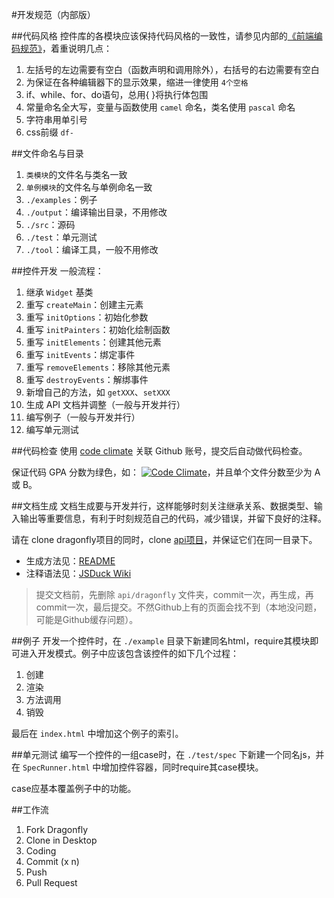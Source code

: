 #开发规范（内部版）

##代码风格
控件库的各模块应该保持代码风格的一致性，请参见内部的[《前端编码规范》](http://biztech.sogou-inc.com/wiki/index.php/%E5%89%8D%E7%AB%AF%E7%BC%96%E7%A0%81%E8%A7%84%E8%8C%83)，着重说明几点：

1. 左括号的左边需要有空白（函数声明和调用除外），右括号的右边需要有空白
2. 为保证在各种编辑器下的显示效果，缩进一律使用 `4个空格`
3. if、while、for、do语句，总用{ }将执行体包围
4. 常量命名全大写，变量与函数使用 `camel` 命名，类名使用 `pascal` 命名
5. 字符串用单引号
5. css前缀 `df-`

##文件命名与目录

1. `类模块`的文件名与类名一致
2. `单例模块`的文件名与单例命名一致
3. `./examples`：例子
4. `./output`：编译输出目录，不用修改
5. `./src`：源码
6. `./test`：单元测试
7. `./tool`：编译工具，一般不用修改

##控件开发
一般流程：

1. 继承 `Widget` 基类
2. 重写 `createMain`：创建主元素
3. 重写 `initOptions`：初始化参数
4. 重写 `initPainters`：初始化绘制函数
5. 重写 `initElements`：创建其他元素
6. 重写 `initEvents`：绑定事件
7. 重写 `removeElements`：移除其他元素
8. 重写 `destroyEvents`：解绑事件
9. 新增自己的方法，如 `getXXX`、`setXXX`
10. 生成 API 文档并调整（一般与开发并行）
11. 编写例子（一般与开发并行）
11. 编写单元测试

##代码检查
使用 [code climate](https://codeclimate.com/github/bizdevfe/dragonfly) 关联 Github 账号，提交后自动做代码检查。

保证代码 GPA 分数为绿色，如： [![Code Climate](https://codeclimate.com/github/bizdevfe/dragonfly/badges/gpa.svg?v=4.0)](https://codeclimate.com/github/bizdevfe/dragonfly)，并且单个文件分数至少为 A 或 B。

##文档生成
文档生成要与开发并行，这样能够时刻关注继承关系、数据类型、输入输出等重要信息，有利于时刻规范自己的代码，减少错误，并留下良好的注释。

请在 clone dragonfly项目的同时，clone [api项目](https://github.com/bizdevfe/api/tree/gh-pages)，并保证它们在同一目录下。

* 生成方法见：[README](https://github.com/bizdevfe/api/blob/gh-pages/README.md)
* 注释语法见：[JSDuck Wiki](https://github.com/senchalabs/jsduck/wiki)

> 提交文档前，先删除 `api/dragonfly` 文件夹，commit一次，再生成，再commit一次，最后提交。不然Github上有的页面会找不到（本地没问题，可能是Github缓存问题）。

##例子
开发一个控件时，在 `./example` 目录下新建同名html，require其模块即可进入开发模式。例子中应该包含该控件的如下几个过程：

1. 创建
2. 渲染
3. 方法调用
4. 销毁

最后在 `index.html` 中增加这个例子的索引。

##单元测试
编写一个控件的一组case时，在 `./test/spec` 下新建一个同名js，并在 `SpecRunner.html` 中增加控件容器，同时require其case模块。

case应基本覆盖例子中的功能。

##工作流
1. Fork Dragonfly
2. Clone in Desktop
3. Coding
4. Commit (x n)
5. Push
6. Pull Request
